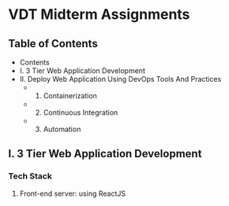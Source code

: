 # VDT Midterm Assignments
## Table of Contents

- Contents
- I. 3 Tier Web Application Development
- II. Deploy Web Application Using DevOps Tools And Practices
  -  1. Containerization
  -  2. Continuous Integration
  -  3. Automation
  
## I. 3 Tier Web Application Development
### Tech Stack
1. Front-end server: using ReactJS
